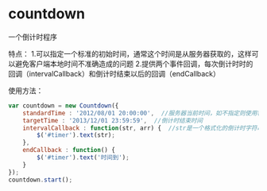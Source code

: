 countdown
=========

一个倒计时程序


特点：
1.可以指定一个标准的初始时间，通常这个时间是从服务器获取的，这样可以避免客户端本地时间不准确造成的问题
2.提供两个事件回调，每次倒计时时的回调（intervalCallback）和倒计时结束以后的回调（endCallback）

使用方法：
```javascript
var countdown = new Countdown({
    standardTime : '2012/08/01 20:00:00',  //服务器当前时间，如不指定则使用客户端当前时间
    targetTime : '2013/12/01 23:59:59',  //倒计时结束时间
    intervalCallback : function(str, arr) {  //str是一个格式化的倒计时字符串，arr是以数组形式存储的剩余时间
        $('#timer').text(str);
    },
    endCallback : function() {
        $('#timer').text('时间到');
    }
});
countdown.start();
```
